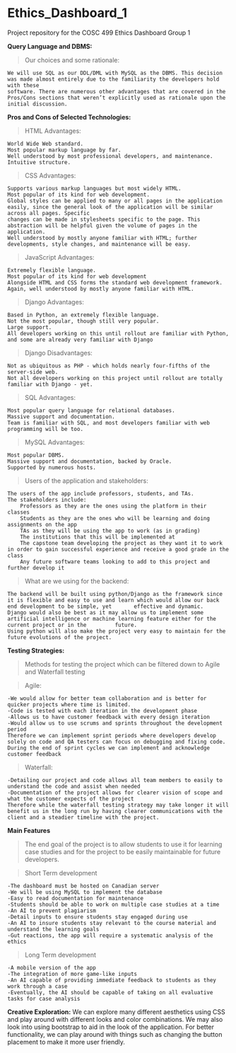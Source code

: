 # Ethics_Dashboard_1
Project repository for the COSC 499 Ethics Dashboard Group 1

**Query Language and DBMS:**

>Our choices and some rationale:

    We will use SQL as our DDL/DML with MySQL as the DBMS. This decision was made almost entirely due to the familiarity the developers hold with these 
    software. There are numerous other advantages that are covered in the Pros/Cons sections that weren’t explicitly used as rationale upon the initial discussion.

**Pros and Cons of Selected Technologies:**

>HTML Advantages:

    World Wide Web standard.
    Most popular markup language by far.
    Well understood by most professional developers, and maintenance.
    Intuitive structure.
    
>CSS Advantages:

    Supports various markup languages but most widely HTML.
    Most popular of its kind for web development.
    Global styles can be applied to many or all pages in the application easily, since the general look of the application will be similar across all pages. Specific 
    changes can be made in stylesheets specific to the page. This abstraction will be helpful given the volume of pages in the application.
    Well understood by mostly anyone familiar with HTML; further developments, style changes, and maintenance will be easy.
    
>JavaScript Advantages:

    Extremely flexible language.
    Most popular of its kind for web development
    Alongside HTML and CSS forms the standard web development framework.
    Again, well understood by mostly anyone familiar with HTML.
    
>Django Advantages:

    Based in Python, an extremely flexible language.
    Not the most popular, though still very popular.
    Large support.
    All developers working on this until rollout are familiar with Python, and some are already very familiar with Django
    
>Django Disadvantages:

    Not as ubiquitous as PHP - which holds nearly four-fifths of the server-side web.
    Not all developers working on this project until rollout are totally familiar with Django - yet.
    
>SQL Advantages:

    Most popular query language for relational databases.
    Massive support and documentation.
    Team is familiar with SQL, and most developers familiar with web programming will be too.
    
>MySQL Advantages:

    Most popular DBMS.
    Massive support and documentation, backed by Oracle.
    Supported by numerous hosts.

>Users of the application and stakeholders:

    The users of the app include professors, students, and TAs. 
    The stakeholders include: 
        Professors as they are the ones using the platform in their classes
        Students as they are the ones who will be learning and doing assignments on the app
        TAs as they will be using the app to work (as in grading)
        The institutions that this will be implemented at
        The capstone team developing the project as they want it to work in order to gain successful experience and receive a good grade in the class
        Any future software teams looking to add to this project and further develop it

>What are we using for the backend:

    The backend will be built using python/Django as the framework since it is flexible and easy to use and learn which would allow our back end development to be simple, yet       effective and dynamic. 
    Django would also be best as it may allow us to implement some artificial intelligence or machine learning feature either for the current project or in the         future. 
    Using python will also make the project very easy to maintain for the future evolutions of the project.
    
**Testing Strategies:**
>Methods for testing the project which can be filtered down to Agile and Waterfall testing

>Agile:

    -We would allow for better team collaboration and is better for quicker projects where time is limited.
    -Code is tested with each iteration in the development phase
    -Allows us to have customer feedback with every design iteration
    -Would allow us to use scrums and sprints throughout the development period
    Therefore we can implement sprint periods where developers develop solely on code and QA testers can focus on debugging and fixing code. During the end of sprint cycles we can implement and acknowledge customer feedback

>Waterfall:

    -Detailing our project and code allows all team members to easily to understand the code and assist when needed
    -Documentation of the project allows for clearer vision of scope and what the customer expects of the project
    Therefore while the waterfall testing strategy may take longer it will benefit us in the long run by having clearer communications with the client and a steadier timeline with the project.

**Main Features**
>The end goal of the project is to allow students to use it for learning case studies and for the project to be easily maintainable for future developers.

>Short Term development 

    -The dashboard must be hosted on Canadian server
    -We will be using MySQL to implement the database
    -Easy to read documentation for maintenance
    -Students should be able to work on multiple case studies at a time
    -An AI to prevent plagiarism 
    -Detail inputs to ensure students stay engaged during use
    -An AI to insure students stay relevant to the course material and understand the learning goals
    -Gut reactions, the app will require a systematic analysis of the ethics

>Long Term development

    -A mobile version of the app 
    -The integration of more game-like inputs 
    -An AI capable of providing immediate feedback to students as they work through a case 
    -Eventually, the AI should be capable of taking on all evaluative tasks for case analysis 
    
**Creative Exploration:**
We can explore many different aesthetics using CSS and play around with different looks and color combinations. We may also look into using bootstrap to aid in the look of the application. For better functionality, we can play around with things such as changing the button placement to make it more user friendly.
